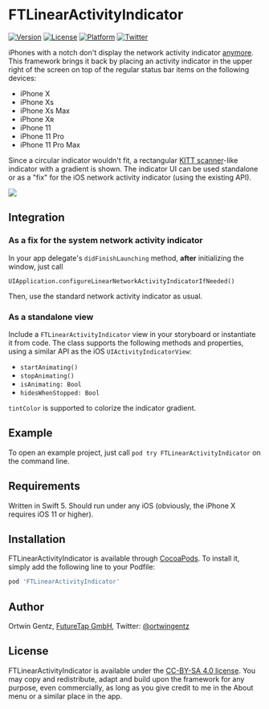 # FTLinearActivityIndicator

[![Version](https://img.shields.io/cocoapods/v/FTLinearActivityIndicator.svg?style=flat)](http://cocoapods.org/pods/FTLinearActivityIndicator)
[![License](https://img.shields.io/cocoapods/l/FTLinearActivityIndicator.svg?style=flat)](https://creativecommons.org/licenses/by-sa/4.0/)
[![Platform](https://img.shields.io/cocoapods/p/FTLinearActivityIndicator.svg?style=flat)](http://cocoapods.org/pods/FTLinearActivityIndicator)
[![Twitter](https://img.shields.io/twitter/follow/ortwingentz.svg?style=social&label=Follow)](https://twitter.com/ortwingentz)

iPhones with a notch don't display the network activity indicator [anymore](http://www.futuretap.com/blog/fix-for-the-missing-network-activity-indicator-on-iphone-x). This framework brings it
back by placing an activity indicator in the upper right of the screen on top of the
regular status bar items on the following devices:

- iPhone X
- iPhone Xs
- iPhone Xs Max
- iPhone Xʀ
- iPhone 11
- iPhone 11 Pro
- iPhone 11 Pro Max

Since a circular indicator wouldn't fit, a rectangular [KITT scanner](https://giphy.com/gifs/scanner-vD9c1fVxaYZnq)-like indicator with a gradient is shown. The indicator UI can be used standalone or as a "fix" for the iOS network activity indicator (using the existing API).

<img src="https://github.com/futuretap/FTLinearActivityIndicator/blob/master/screenshot.gif?raw=true">

## Integration
### As a fix for the system network activity indicator

In your app delegate's `didFinishLaunching` method, **after** initializing the window, just call

    UIApplication.configureLinearNetworkActivityIndicatorIfNeeded()

Then, use the standard network activity indicator as usual.

### As a standalone view

Include a `FTLinearActivityIndicator` view in your storyboard or instantiate it from code. The class supports the following methods and properties, using a similar API as the iOS `UIActivityIndicatorView`:

- `startAnimating()`
- `stopAnimating()`
- `isAnimating: Bool`
- `hidesWhenStopped: Bool`

`tintColor` is supported to colorize the indicator gradient.

## Example

To open an example project, just call `pod try FTLinearActivityIndicator` on the command line.

## Requirements
Written in Swift 5. Should run under any iOS (obviously, the iPhone X requires iOS 11 or higher).

## Installation

FTLinearActivityIndicator is available through [CocoaPods](http://cocoapods.org). To install it, simply add the following line to your Podfile:

```ruby
pod 'FTLinearActivityIndicator'
```

## Author

Ortwin Gentz, [FutureTap GmbH](https://www.futuretap.com), Twitter: [@ortwingentz](https://twitter.com/ortwingentz)

## License

FTLinearActivityIndicator is available under the [CC-BY-SA 4.0 license](http://creativecommons.org/licenses/by-sa/4.0/). You may copy and redistribute, adapt and build upon the framework for any purpose, even commercially, as long as you give credit to me in the About menu or a similar place in the app.
